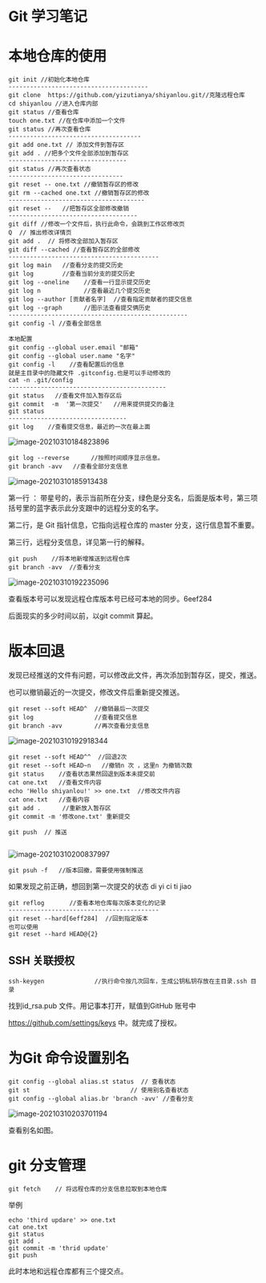 # Git 学习笔记

# 本地仓库的使用

```shell
git init //初始化本地仓库
---------------------------------------
git clone  https://github.com/yizutianya/shiyanlou.git//克隆远程仓库
cd shiyanlou //进入仓库内部
git status //查看仓库
touch one.txt //在仓库中添加一个文件
git status //再次查看仓库
-------------------------------------
git add one.txt // 添加文件到暂存区
git add . //把多个文件全部添加到暂存区
---------------------------------
git status //再次查看状态
--------------------------------
git reset -- one.txt //撤销暂存区的修改
git rm --cached one.txt //撤销暂存区的修改
--------------------------------------
git reset --   //把暂存区全部修改撤销
------------------------------------
git diff //修改一个文件后，执行此命令，会跳到工作区修改页
Q  // 推出修改详情页
git add .  // 将修改全部加入暂存区
git diff --cached //查看暂存区的全部修改
------------------------------------------
git log main   //查看分支的提交历史
git log        //查看当前分支的提交历史
git log --oneline    //查看一行显示提交历史
git log n            //查看最近几个提交历史
git log --author [贡献者名字]  //查看指定贡献者的提交信息
git log --graph      //图示法查看提交俩历史
--------------------------------------------------
git config -l //查看全部信息

本地配置
git config --global user.email "邮箱"
git config --global user.name "名字"
git config -l    //查看配置后的信息
就是主目录中的隐藏文件 .gitconfig.也是可以手动修改的
cat -n .git/config
--------------------------------------------
git status   //查看文件加入暂存区后
git commit  -m  '第一次提交'   //用来提供提交的备注
git status 
---------------------------------
git log    //查看提交信息，最近的一次在最上面

```

![image-20210310184823896](C:\Users\zhaid\AppData\Roaming\Typora\typora-user-images\image-20210310184823896.png)

```shell
git log --reverse      //按照时间顺序显示信息。
git branch -avv   //查看全部分支信息
```

![image-20210310185913438](C:\Users\zhaid\AppData\Roaming\Typora\typora-user-images\image-20210310185913438.png)

第一行 ： 带星号的，表示当前所在分支，绿色是分支名，后面是版本号，第三项括号里的蓝字表示此分支跟中的远程分支的名字。

第二行，是 Git 指针信息，它指向远程仓库的 master 分支，这行信息暂不重要。

第三行，远程分支信息，详见第一行的解释。

```shell
git push    //将本地新增推送到远程仓库
git branch -avv  //查看分支
```

![image-20210310192235096](C:\Users\zhaid\AppData\Roaming\Typora\typora-user-images\image-20210310192235096.png)

查看版本号可以发现远程仓库版本号已经可本地的同步。6eef284

后面现实的多少时间以前，以git commit 算起。

# 版本回退

发现已经推送的文件有问题，可以修改此文件，再次添加到暂存区，提交，推送。

也可以撤销最近的一次提交，修改文件后重新提交推送。

```shell
git reset --soft HEAD^  //撤销最后一次提交
git log                 //查看提交信息
git branch -avv         //再次查看分支信息
```

![image-20210310192918344](C:\Users\zhaid\AppData\Roaming\Typora\typora-user-images\image-20210310192918344.png)

```shell
git reset --soft HEAD^^  //回退2次
git reset --soft HEAD~n   //撤销n 次 ，这里n 为撤销次数
git status    //查看状态果然回退到版本未提交前
cat one.txt   //查看文件内容
echo 'Hello shiyanlou!' >> one.txt  //修改文件内容
cat one.txt   //查看内容
git add .      //重新放入暂存区
git commit -m '修改one.txt' 重新提交

git push  // 推送


```

![image-20210310200837997](C:\Users\zhaid\AppData\Roaming\Typora\typora-user-images\image-20210310200837997.png)

```shell
git psuh -f   //版本回撤，需要使用强制推送
```

如果发现之前正确，想回到第一次提交的状态 di yi ci ti jiao

```shell
git reflog       //查看本地仓库每次版本变化的记录
------------------------------------------
git reset --hard[6eff284]  //回到指定版本
也可以使用
git reset --hard HEAD@{2}
```

## SSH 关联授权

```shell
ssh-keygen              //执行命令按几次回车，生成公钥私钥存放在主目录.ssh 目录
```

找到id_rsa.pub 文件。用记事本打开，赋值到GitHub 账号中

https://github.com/settings/keys 中。就完成了授权。

# 为Git 命令设置别名



```shell 
git config --global alias.st status  // 查看状态
git st                            // 使用别名查看状态
git config --global alias.br 'branch -avv' //查看分支
```

![image-20210310203701194](C:\Users\zhaid\AppData\Roaming\Typora\typora-user-images\image-20210310203701194.png)

查看别名如图。

# git 分支管理

```shell
git fetch    // 将远程仓库的分支信息拉取到本地仓库
```

举例

```shell
echo 'third updare' >> one.txt
cat one.txt
git status
git add .
git commit -m 'thrid update'
git push
```

此时本地和远程仓库都有三个提交点。